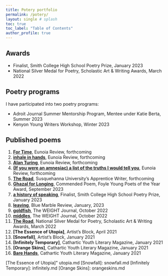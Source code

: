 ```yaml
---
title: Potery portfolio
permalink: /potery/
layout: single # splash
toc: true
toc_label: "Table of Contents"
author_profile: true
---
```


## Awards
- Finalist, Smith College High School Poetry Prize, January 2023 
- National Silver Medal for Poetry, Scholastic Art & Writing Awards, March 2022

## Poetry programs
I have participated into two poetry programs:
- Adroit Journal Summer Mentorship Program, Mentee under Katie Berta, Summer 2023
- Kenyon Young Writers Workshop, Winter 2023

## Published poems

1. **[For Time]**, Eunoia Review, forthcoming
1. **[inhale in hands]**, Eunoia Review, forthcoming
1. **[Alan Turing]**, Eunoia Review, forthcoming
1. **[(If you were an amnesiac) a list of the truths I would tell you]**, Eunoia Review, forthcoming
1. **[The Road]**, Susquehanna University’s Apprentice Writer, forthcoming
1. **[Ghazal for Longing]**, Commended Poem, Foyle Young Poets of the Year Award, September 2023 
1. **[a history of speaking]**, Finalist, Smith College High School Poetry Prize, January 2023 
1. **[leaving]**, Blue Marble Review, January, 2023
1. **[goldfish]**, The WEIGHT Journal, October 2022
1. **[middles]**, The WEIGHT Journal, October 2022
1. **[The Road]**, National Silver Medal for Poetry, Scholastic Art & Writing Awards, March 2022
1. **[The Essence of Utopia]**, Artist’s Block, April 2021
1. **[Snowfall]**, Artist’s Block, January 2021
1. **[Infinitely Temporary]**, Cathartic Youth Literary Magazine, January 2021
1. **[Orange Skins]**, Cathartic Youth Literary Magazine, January 2021
1. **[Bare Hands]**, Cathartic Youth Literary Magazine, January 2021

<!-- Links -->
[a history of speaking]: https://www.smith.edu/academics/applied-learning-research/boutelle-day-poetry-center/high-school-poetry-prize
[leaving]: https://bluemarblereview.com/leaving/
[goldfish]: https://www.theweightjournal.com/post/goldfish-poetry-by-elena-ferrari
[middles]: https://www.theweightjournal.com/post/middles-poetry-by-elena-ferrari
[The Road]: https://www.artandwriting.org/gallery/594002
[Bare Hands]: https://www.catharticlitmagazine.com/magazine/bare-hands-by-elena-ferrari-15-massachusetts
[For Time]: fortime.md
[inhale in hands]: inhale.md
[Alan Turing]: turing.md
[(If you were an amnesiac) a list of the truths I would tell you]: amnesiac.md
[Ghazal for Longing]: ghazal.md
[The Essence of Utopia]" utopia.md
[Snowfall]: snowfall.md
[Infinitely Temporary]: infinitely.md
[Orange Skins]: orangeskins.md